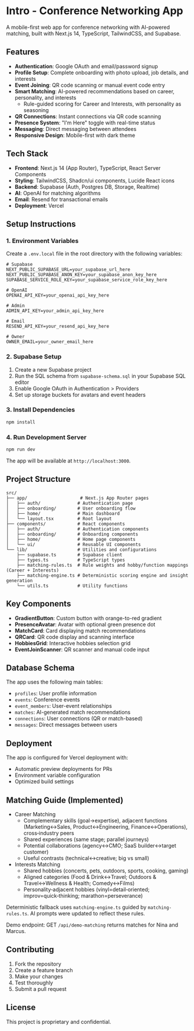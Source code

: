 # Intro - Conference Networking App

A mobile-first web app for conference networking with AI-powered matching, built with Next.js 14, TypeScript, TailwindCSS, and Supabase.

## Features

- **Authentication**: Google OAuth and email/password signup
- **Profile Setup**: Complete onboarding with photo upload, job details, and interests
- **Event Joining**: QR code scanning or manual event code entry
- **Smart Matching**: AI-powered recommendations based on career, personality, and interests
  - Rule-guided scoring for Career and Interests, with personality as seasoning
- **QR Connections**: Instant connections via QR code scanning
- **Presence System**: "I'm Here" toggle with real-time status
- **Messaging**: Direct messaging between attendees
- **Responsive Design**: Mobile-first with dark theme

## Tech Stack

- **Frontend**: Next.js 14 (App Router), TypeScript, React Server Components
- **Styling**: TailwindCSS, Shadcn/ui components, Lucide React icons
- **Backend**: Supabase (Auth, Postgres DB, Storage, Realtime)
- **AI**: OpenAI for matching algorithms
- **Email**: Resend for transactional emails
- **Deployment**: Vercel

## Setup Instructions

### 1. Environment Variables

Create a `.env.local` file in the root directory with the following variables:

```env
# Supabase
NEXT_PUBLIC_SUPABASE_URL=your_supabase_url_here
NEXT_PUBLIC_SUPABASE_ANON_KEY=your_supabase_anon_key_here
SUPABASE_SERVICE_ROLE_KEY=your_supabase_service_role_key_here

# OpenAI
OPENAI_API_KEY=your_openai_api_key_here

# Admin
ADMIN_API_KEY=your_admin_api_key_here

# Email
RESEND_API_KEY=your_resend_api_key_here

# Owner
OWNER_EMAIL=your_owner_email_here
```

### 2. Supabase Setup

1. Create a new Supabase project
2. Run the SQL schema from `supabase-schema.sql` in your Supabase SQL editor
3. Enable Google OAuth in Authentication > Providers
4. Set up storage buckets for avatars and event headers

### 3. Install Dependencies

```bash
npm install
```

### 4. Run Development Server

```bash
npm run dev
```

The app will be available at `http://localhost:3000`.

## Project Structure

```
src/
├── app/                    # Next.js App Router pages
│   ├── auth/              # Authentication page
│   ├── onboarding/        # User onboarding flow
│   ├── home/              # Main dashboard
│   └── layout.tsx         # Root layout
├── components/            # React components
│   ├── auth/              # Authentication components
│   ├── onboarding/        # Onboarding components
│   ├── home/              # Home page components
│   └── ui/                # Reusable UI components
└── lib/                   # Utilities and configurations
    ├── supabase.ts        # Supabase client
    ├── types.ts           # TypeScript types
    ├── matching-rules.ts  # Rule weights and hobby/function mappings (Career + Interests)
    ├── matching-engine.ts # Deterministic scoring engine and insight generation
    └── utils.ts           # Utility functions
```

## Key Components

- **GradientButton**: Custom button with orange-to-red gradient
- **PresenceAvatar**: Avatar with optional green presence dot
- **MatchCard**: Card displaying match recommendations
- **QRCard**: QR code display and scanning interface
- **HobbiesGrid**: Interactive hobbies selection grid
- **EventJoinScanner**: QR scanner and manual code input

## Database Schema

The app uses the following main tables:
- `profiles`: User profile information
- `events`: Conference events
- `event_members`: User-event relationships
- `matches`: AI-generated match recommendations
- `connections`: User connections (QR or match-based)
- `messages`: Direct messages between users

## Deployment

The app is configured for Vercel deployment with:
- Automatic preview deployments for PRs
- Environment variable configuration
- Optimized build settings

## Matching Guide (Implemented)

- Career Matching
  - Complementary skills (goal→expertise), adjacent functions (Marketing↔Sales, Product↔Engineering, Finance↔Operations), cross‑industry peers
  - Shared experiences (same stage; parallel journeys)
  - Potential collaborations (agency↔CMO; SaaS builder↔target customer)
  - Useful contrasts (technical↔creative; big vs small)
- Interests Matching
  - Shared hobbies (concerts, pets, outdoors, sports, cooking, gaming)
  - Aligned categories (Food & Drink↔Travel; Outdoors & Travel↔Wellness & Health; Comedy↔Films)
  - Personality‑adjacent hobbies (vinyl=detail‑oriented; improv=quick‑thinking; marathon=perseverance)

Deterministic fallback uses `matching-engine.ts` guided by `matching-rules.ts`. AI prompts were updated to reflect these rules.

Demo endpoint: GET `/api/demo-matching` returns matches for Nina and Marcus.

## Contributing

1. Fork the repository
2. Create a feature branch
3. Make your changes
4. Test thoroughly
5. Submit a pull request

## License

This project is proprietary and confidential.
